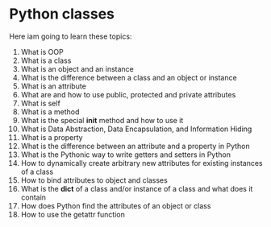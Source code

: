 # Python classes
Here iam going to learn these topics:
1. What is OOP
2. What is a class
3. What is an object and an instance
4. What is the difference between a class and an object or instance
5. What is an attribute
6. What are and how to use public, protected and private attributes
7. What is self
8. What is a method
9. What is the special __init__ method and how to use it
10. What is Data Abstraction, Data Encapsulation, and Information Hiding
11. What is a property
12. What is the difference between an attribute and a property in Python
13. What is the Pythonic way to write getters and setters in Python
14. How to dynamically create arbitrary new attributes for existing instances of a class
15. How to bind attributes to object and classes
16. What is the __dict__ of a class and/or instance of a class and what does it contain
17. How does Python find the attributes of an object or class
18. How to use the getattr function

